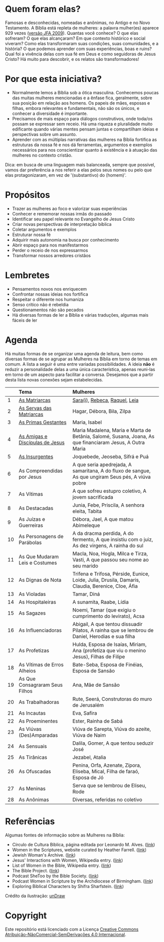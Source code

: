 # Quem foram elas?

Famosas e desconhecidas, nomeadas e anônimas, no Antigo e no Novo Testamento. A Bíblia está repleta de mulheres: a palavra mulher(es) aparece 929 vezes ([versão JFA 2009](https://www.biblegateway.com/quicksearch/?quicksearch=mulher&version=ARC)). Quantas você conhece? O que elas sofreram? O que elas alcançaram? Em que contexto histórico e social viveram? Como elas transformaram suas condições, suas comunidades, e a história? O que podemos aprender com suas experiências, boas e ruins? Qual foi a vivência delas com sua fé em Deus e como seguidoras de Jesus Cristo? Há muito para descobrir, e os relatos são transformadores!

# Por que esta iniciativa?

- Normalmente lemos a Bíblia sob a ótica masculina. Conhecemos poucas das muitas mulheres mencionadas e a ênfase fica, geralmente, sobre sua posição em relação aos homens. Os papeis de mães, esposas e filhas, embora relevantes e fundamentais, não são os únicos, e conhecer a diversidade é importante. 
- Precisamos de mais espaço para diálogos construtivos, onde toda/os possam se expressar sem receio. Há uma riqueza e pluralidade muito edificante quando várias mentes pensam juntas e compartilham ideias e perspectivas sobre um assunto. 
- Aprender com as múltiplas narrativas das mulheres na Bíblia fortifica as estruturas da nossa fé e nos dá ferramentas, argumentos e exemplos necessários para nos conscientizar quanto à existência e à atuação das mulheres no contexto cristão.

Dica: em busca de uma linguagem mais balanceada, sempre que possível, vamos dar preferência a nos referir a elas pelos seus nomes ou pelo que elas protagonizaram, em vez de '(substantivo) do (homem)'.

# Propósitos

- Trazer as mulheres ao foco e valorizar suas experiências
- Conhecer e rememorar nossas irmãs do passado
- Identificar seu papel relevante no Evangelho de Jesus Cristo
- Criar novas perspectivas de interpretação bíblica
- Coletar argumentos e exemplos
- Estruturar nossa fé
- Adquirir mais autonomia na busca por conhecimento
- Abrir espaço para nos manifestarmos
- Perder o receio de nos expressarmos
- Transformar nossos arredores cristãos


# Lembretes

- Pensamentos novos nos enriquecem
- Confrontar nossas ideias nos fortifica
- Respeitar o diferente nos humaniza
- Senso crítico não é rebeldia
- Questionamentos não são pecados
- Há diversas formas de ler a Bíblia e várias traduções, algumas mais fáceis de ler

# Agenda

Há muitas formas de se organizar uma agenda de leitura, bem como diversas formas de se agrupar as Mulheres na Bíblia em torno de temas em comum. A lista a seguir é uma entre variadas possibilidades. A ideia **não** é reduzir a personalidade delas a uma única característica, apenas reuni-las em torno de um aspecto para facilitar a conversa. Desejamos que a partir desta lista novas conexões sejam estabelecidas. 


|    | Tema          | Mulheres          |
|:---|:--------------|:------------------|
| 1  | [As Matriarcas](./as-matriarcas) | [Sara(i)](./sara), [Rebeca](./rebeca), [Raquel](./raquel), [Leia](./leia) |
| 2  | [As Servas das Matriarcas](./as-servas-das-matriarcas) | Hagar, Débora, Bila, Zilpa |
| 3  | [As Primas Gestantes](./as-primas-gestantes) | Maria, Isabel |
| 4  | [As Amigas e Discípulas de Jesus](./as-amigas-e-discipulas-de-Jesus) | Maria Madalena, Maria e Marta de Betânia, Salomé, Susana, Joana, As que financiaram Jesus, A Outra Maria  |
| 5  | [As Insurgentes](./as-insurgentes) | Joquebede, Jeoseba, Sifrá e Puá  |
| 6  | As Compreendidas por Jesus | A que seria apedrejada, A samaritana, A do fluxo de sangue, As que ungiram Seus pés, A viúva pobre |
| 7  | As Vítimas | A que sofreu estupro coletivo, A jovem sacrificada
| 8  | As Destacadas | Junia, Febe, Priscila, A senhora eleita, Tabita |  
| 9  | As Juízas e Guerreiras | Débora, Jael, A que matou Abimeleque |
| 10 | As Personagens de Parábolas | A da dracma perdida, A do fermento, A que insistiu com o juiz, As dez virgens, A rainha do sul |
| 11 | As Que Mudaram Leis e Costumes | Macla, Noa, Hogla, Milca e Tirza, Vasti, A que passou seu nome ao seu marido |
| 12 | As Dignas de Nota | Trifena e Trifosa, Pérside, Eunice, Loide, Julia, Drusila, Damaris, Claudia, Berenice, Cloe, Áfia |
| 13 | As Violadas | Tamar, Diná |
| 14 | As Hospitaleiras | A sunamita, Raabe, Lídia |
| 15 | As Sagazes | Noemi, Tamar (que exigiu o cumprimento do levirato), Acsa |
| 16 | As Influenciadoras | Abigail, A que tentou dissuadir Pilatos, A rainha que se lembrou de Daniel, Herodias e sua filha |
| 17 | As Profetizas | Hulda, Esposa de Isaías, Miriam, Ana (profetiza que viu o menino Jesus), Filhas de Filipe |
| 18 | As Vítimas de Erros Alheios | Bate-Seba, Esposa de Finéias, Esposa de Sansão |
| 19 | As Que Consagraram Seus Filhos | Ana, Mãe de Sansão |
| 20 | As Trabalhadoras | Rute, Seerá, Construtoras do muro de Jerusalém | 
| 21 | As Incautas | Eva, Safira |
| 22 | As Proeminentes | Ester, Rainha de Sabá |
| 23 | As Viúvas (Des)Amparadas | Viúva de Sarepta, Viúva do azeite, Viúva de Naim |
| 24 | As Sensuais | Dalila, Gomer, A que tentou seduzir José |
| 25 | As Tirânicas | Jezabel, Atalia |
| 26 | As Ofuscadas | Penina, Orfa, Azenate, Zípora, Eliseba, Mical, Filha de faraó, Esposa de Jó |
| 27 | As Meninas | Serva que se lembrou de Eliseu, Rode |
| 28 | As Anônimas | Diversas, referidas no coletivo |


# Referências

Algumas fontes de informação sobre as Mulheres na Bíblia:

- Círculo de Cultura Bíblica, página editada por Leonardo M. Alves. ([link](https://circulodeculturabiblica.org/blog/))
- Women in the Scriptures, website curated by Heather Farrell. ([link](https://www.womeninthescriptures.com/))
- Jewish Woman's Archive. ([link](https://jwa.org/))
- Jesus' Interactions with Women, Wikipedia entry. ([link](https://en.wikipedia.org/wiki/Jesus%27_interactions_with_women))
- List of Women in the Bible, Wikipedia entry. ([link](https://en.wikipedia.org/wiki/List_of_women_in_the_Bible))
- The Bible Project. ([link](https://bibleproject.com/))
- Podcast SheToo by the Bible Society. ([link](https://www.biblesociety.org.uk/explore-the-bible/shetoo/))
- Podcast Women in Scripture by the Archdiocese of Birmingham. ([link](https://www.birminghamdiocese.org.uk/women-in-scripture))
- Exploring Biblical Characters by Shifra Sharfstein. ([link](https://www.chabad.org/multimedia/video_cdo/aid/3653411/jewish/Exploring-Biblical-Characters.htm))

Crédito da ilustração: [unDraw](https://undraw.co/)

# Copyright 

Este repositório está licenciado com a Licença [Creative Commons Atribuição-NãoComercial-SemDerivações 4.0 Internacional](http://creativecommons.org/licenses/by-nc-nd/4.0/).

